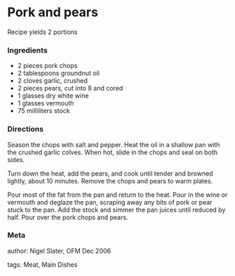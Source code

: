 # Pork and pears

Recipe yields 2 portions 

### Ingredients
 * 2 pieces pork chops
 * 2 tablespoons groundnut oil
 * 2 cloves garlic, crushed
 * 2 pieces pears, cut into 8 and cored
 * 1 glasses dry white wine
 * 1 glasses vermouth
 * 75 milliliters stock

### Directions

Season the chops with salt and pepper.  Heat the oil in a shallow pan with the crushed garlic colves.  When hot, slide in the chops and seal on both sides.

Turn down the heat, add the pears, and cook until tender and browned lightly, about 10 minutes.  Remove the chops and pears to warm plates.

Pour most of the fat from the pan and return to the heat.  Pour in the wine or vermouth and deglaze the pan, scraping away any bits of pork or pear stuck to the pan.  Add the stock and simmer the pan juices until reduced by half.  Pour over the pork chops and pears.

### Meta
author: Nigel Slater, OFM Dec 2006

tags: Meat, Main Dishes

